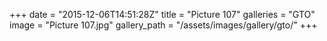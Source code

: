 +++
date = "2015-12-06T14:51:28Z"
title = "Picture 107"
galleries = "GTO"
image = "Picture 107.jpg"
gallery_path = "/assets/images/gallery/gto/"
+++
